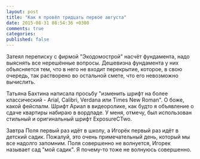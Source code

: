 ```yaml
---
layout: post
title: "Как я провёл тридцать первое августа"
date: 2015-08-31 08:54:36 +0300
comments: true
categories: 
published: false
---
```

Затеял переписку с фирмой "Экодомострой" насчёт фундамента, надо выяснять все нерешённые вопросы.  Дешевизна фундамента у них объясняется тем, что в него не входит перекрытие, которое, в свою очередь, так растворено во остальной смете, что его невозможно вычислить.

Татьяна Бахтина написала просьбу "изменить шрифт на более классический - Arial, Calibri, Verdana или Times New Roman". О боже, какой фейспалм. Шрифт Ариал в видеоролике, как будто я объявление о сдаче квартиры набираю в вордпаде. У меня, отмечу, был использован стильный и оригинальный шрифт ExposureCTwo.

Завтра Поля первый раз идёт в школу, а Игорёк первый раз идёт в детский садик. Пожалуй, это очень примечательный день, который мы все надолго запомним. Поля совершенно не волнуется, Игорек называет сад "мой садик". Я почему-то тоже не волнуюсь совершенно.
